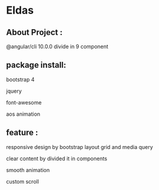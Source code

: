 # Eldas

## About Project :

 @angular/cli                      10.0.0
 divide in 9 component
 
## package install:

bootstrap 4

jquery

font-awesome

aos animation

## feature :

responsive design by bootstrap layout grid and media query

clear content by divided it in components

smooth animation

custom scroll
